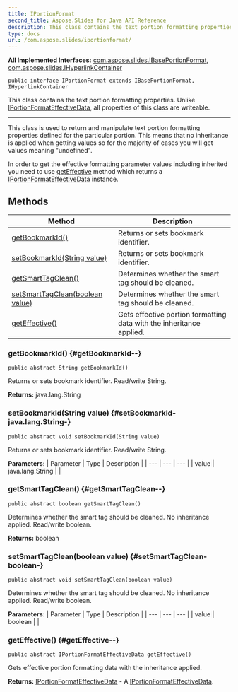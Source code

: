 ```yaml
---
title: IPortionFormat
second_title: Aspose.Slides for Java API Reference
description: This class contains the text portion formatting properties.
type: docs
url: /com.aspose.slides/iportionformat/
---
```

**All Implemented Interfaces:**
[com.aspose.slides.IBasePortionFormat](../../com.aspose.slides/ibaseportionformat), [com.aspose.slides.IHyperlinkContainer](../../com.aspose.slides/ihyperlinkcontainer)
```
public interface IPortionFormat extends IBasePortionFormat, IHyperlinkContainer
```

This class contains the text portion formatting properties. Unlike [IPortionFormatEffectiveData](../../com.aspose.slides/iportionformateffectivedata), all properties of this class are writeable.

--------------------

This class is used to return and manipulate text portion formatting properties defined for the particular portion. This means that no inheritance is applied when getting values so for the majority of cases you will get values meaning "undefined".

In order to get the effective formatting parameter values including inherited you need to use [getEffective](../../com.aspose.slides/iportionformat\#getEffective) method which returns a [IPortionFormatEffectiveData](../../com.aspose.slides/iportionformateffectivedata) instance.
## Methods

| Method | Description |
| --- | --- |
| [getBookmarkId()](#getBookmarkId--) | Returns or sets bookmark identifier. |
| [setBookmarkId(String value)](#setBookmarkId-java.lang.String-) | Returns or sets bookmark identifier. |
| [getSmartTagClean()](#getSmartTagClean--) | Determines whether the smart tag should be cleaned. |
| [setSmartTagClean(boolean value)](#setSmartTagClean-boolean-) | Determines whether the smart tag should be cleaned. |
| [getEffective()](#getEffective--) | Gets effective portion formatting data with the inheritance applied. |
### getBookmarkId() {#getBookmarkId--}
```
public abstract String getBookmarkId()
```


Returns or sets bookmark identifier. Read/write String.

**Returns:**
java.lang.String
### setBookmarkId(String value) {#setBookmarkId-java.lang.String-}
```
public abstract void setBookmarkId(String value)
```


Returns or sets bookmark identifier. Read/write String.

**Parameters:**
| Parameter | Type | Description |
| --- | --- | --- |
| value | java.lang.String |  |

### getSmartTagClean() {#getSmartTagClean--}
```
public abstract boolean getSmartTagClean()
```


Determines whether the smart tag should be cleaned. No inheritance applied. Read/write boolean.

**Returns:**
boolean
### setSmartTagClean(boolean value) {#setSmartTagClean-boolean-}
```
public abstract void setSmartTagClean(boolean value)
```


Determines whether the smart tag should be cleaned. No inheritance applied. Read/write boolean.

**Parameters:**
| Parameter | Type | Description |
| --- | --- | --- |
| value | boolean |  |

### getEffective() {#getEffective--}
```
public abstract IPortionFormatEffectiveData getEffective()
```


Gets effective portion formatting data with the inheritance applied.

**Returns:**
[IPortionFormatEffectiveData](../../com.aspose.slides/iportionformateffectivedata) - A [IPortionFormatEffectiveData](../../com.aspose.slides/iportionformateffectivedata).
